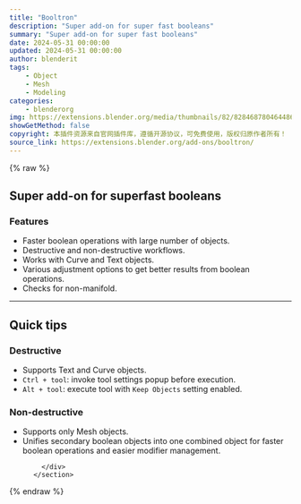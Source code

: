 ```yaml
---
title: "Booltron"
description: "Super add-on for super fast booleans"
summary: "Super add-on for super fast booleans"
date: 2024-05-31 00:00:00
updated: 2024-05-31 00:00:00
author: blenderit
tags: 
    - Object
    - Mesh
    - Modeling
categories:
    - blenderorg
img: https://extensions.blender.org/media/thumbnails/82/8284687804644868618a1d6b48f19fb5156b5c3e5c239c4bcc6cceff681ab23f_640x360.webp
showGetMethod: false
copyright: 本插件资源来自官网插件库，遵循开源协议，可免费使用，版权归原作者所有！
source_link: https://extensions.blender.org/add-ons/booltron/
---
```


{% raw %}
<section id="about" class="mt-3">
            <div class="box style-rich-text">
              <h2>Super add-on for superfast booleans</h2>
<h3>Features</h3>
<ul>
<li>Faster boolean operations with large number of objects.</li>
<li>Destructive and non-destructive workflows.</li>
<li>Works with Curve and Text objects.</li>
<li>Various adjustment options to get better results from boolean operations.</li>
<li>Checks for non-manifold.</li>
</ul>
<hr>
<h2>Quick tips</h2>
<h3>Destructive</h3>
<ul>
<li>Supports Text and Curve objects.</li>
<li><code>Ctrl + tool</code>: invoke tool settings popup before execution.</li>
<li><code>Alt + tool</code>: execute tool with <code>Keep Objects</code> setting enabled.</li>
</ul>
<h3>Non-destructive</h3>
<ul>
<li>Supports only Mesh objects.</li>
<li>Unifies secondary boolean objects into one combined object for faster boolean operations and easier modifier management.</li>
</ul>

            </div>
          </section>
<div style="display: none">blenderorg</div>
{% endraw %}
